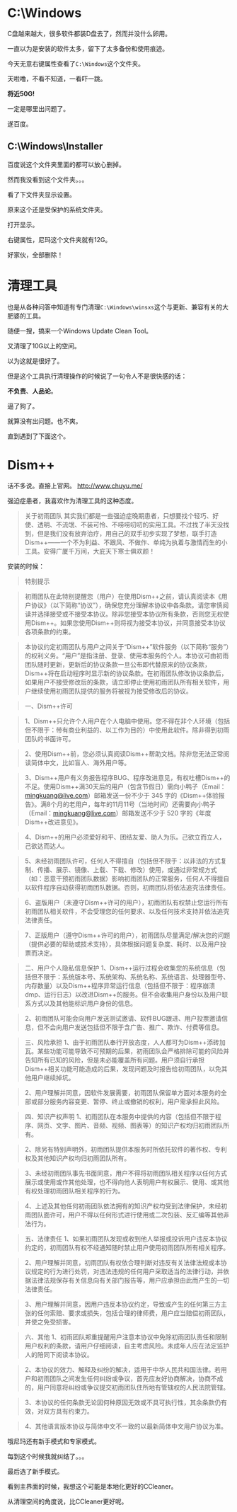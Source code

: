 # C:\Windows
C盘越来越大，很多软件都装D盘去了，然而并没什么卵用。

一直以为是安装的软件太多，留下了太多备份和使用痕迹。

今天无意右键属性查看了`C:\Windows`这个文件夹。

天啦噜，不看不知道，一看吓一跳。

**将近50G!**

一定是哪里出问题了。

遂百度。

## C:\Windows\Installer
百度说这个文件夹里面的都可以放心删掉。

然而我没看到这个文件夹。。。

看了下文件夹显示设置。

原来这个还是受保护的系统文件夹。

打开显示。

右键属性，尼玛这个文件夹就有12G。

好家伙，全部删除！

# 清理工具
也是从各种问答中知道有专门清理`C:\Windows\winsxs`这个与更新、兼容有关的大肥婆的工具。

随便一搜，搞来一个Windows Update Clean Tool。

又清理了10G以上的空间。

以为这就是很好了。

但是这个工具执行清理操作的时候说了一句令人不是很快感的话：

**不负责**、**人品论**。

逼了狗了。

就算没有出问题。也不爽。

直到遇到了下面这个。
# Dism++
话不多说。直接上官网。
<http://www.chuyu.me/>


强迫症患者，我喜欢作为清理工具的这种态度。

>关于初雨团队
其实我们都是一些强迫症晚期患者，只想要找个轻巧、好使、透明、不流氓、不装可怜、不唠唠叨叨的实用工具。不过找了半天没找到，但是我们没有放弃治疗，用自己的双手初步实现了梦想，联手打造Dism++——一个不为利益、不跟风、不做作、单纯为执着与激情而生的小工具。安得广厦千万间，大庇天下寒士俱欢颜！

安装的时候：

>特别提示

>初雨团队在此特别提醒您（用户）在使用Dism++之前，请认真阅读本《用户协议》（以下简称“协议”），确保您充分理解本协议中各条款。请您审慎阅读并选择接受或不接受本协议。除非您接受本协议所有条款，否则您无权使用Dism++。如果您使用Dism++则将视为接受本协议，并同意接受本协议各项条款的约束。

>本协议约定初雨团队与用户之间关于“Dism++”软件服务（以下简称“服务”）的权利义务。“用户”是指注册、登录、使用本服务的个人。本协议可由初雨团队随时更新，更新后的协议条款一旦公布即代替原来的协议条款，Dism++将在启动程序时显示新的协议条款。在初雨团队修改协议条款后，如果用户不接受修改后的条款，请立即停止使用初雨团队所有相关软件，用户继续使用初雨团队提供的服务将被视为接受修改后的协议。



>一、Dism++许可

>1、Dism++只允许个人用户在个人电脑中使用。您不得在非个人环境（包括但不限于：带有商业利益的、以工作为目的）中使用此软件。除非得到初雨团队的书面许可。

>2、使用Dism++前，您必须认真阅读Dism++帮助文档。除非您无法正常阅读简体中文，比如盲人、海外用户等。

>3、Dism++用户有义务报告程序BUG、程序改进意见，有权吐槽Dism++的不足。使用Dism++满30天后的用户（包含节假日）需向小鸭子（Email：mingkuang@live.com）邮箱发送一份不少于 345 字的《Dism++体验报告》。满8个月的老用户，每年的11月11号（当地时间）还需要向小鸭子（Email：mingkuang@live.com）邮箱发送不少于 520 字的《年度Dism++改进意见》。

>4、Dism++的用户必须爱好和平、团结友爱、助人为乐。己欲立而立人，己欲达而达人。

>5、未经初雨团队许可，任何人不得擅自（包括但不限于：以非法的方式复制、传播、展示、镜像、上载、下载、修改）使用，或通过非常规方式（如：恶意干预初雨团队数据）影响初雨团队的正常服务，任何人不得擅自以软件程序自动获得初雨团队数据。否则，初雨团队将依法追究法律责任。

>6、盗版用户（未遵守Dism++许可的用户），初雨团队有权禁止您运行所有初雨团队相关软件，不会受理您的任何要求、以及任何技术支持并依法追究法律责任。

>7、正版用户（遵守Dism++许可的用户），初雨团队尽量满足/解决您的问题（提供必要的帮助或技术支持），具体根据问题复杂度、耗时、以及用户投票而决定。



>二、用户个人隐私信息保护
1、Dism++运行过程会收集您的系统信息（包括但不限于：系统版本号、系统架构、系统名称、系统语言、处理器型号、内存数量）以及Dism++程序异常运行信息（包括但不限于：程序崩溃dmp、运行日志）以改进Dism++的服务。但不会收集用户身份以及用户联系方式以及其他能标识用户身份的信息。

>2、初雨团队可能会向用户发送测试邀请、软件BUG跟进、用户投票邀请信息，但不会向用户发送包括但不限于含广告、推广、欺诈、付费等信息。



>三、风险承担
1、由于初雨团队奉行开放态度，人人都可为Dism++添砖加瓦。某些功能可能导致不可预期的后果，初雨团队会严格排除可能的风险并告知所有已知的风险，但是未必能覆盖所有问题。用户须自行承担Dism++相关功能可能造成的后果，发现问题及时报告给初雨团队，以免其他用户继续掉坑。

>2、用户理解并同意，因软件发展需要，初雨团队保留单方面对本服务的全部或部分服务内容变更、暂停、终止或撤销的权利，用户需承担此风险。



>四、知识产权声明
1、初雨团队在本服务中提供的内容（包括但不限于程序、网页、文字、图片、音频、视频、图表等）的知识产权均归初雨团队所有。

>2、除另有特别声明外，初雨团队提供本服务时所依托软件的著作权、专利权及其他知识产权均归初雨团队所有。

>3、未经初雨团队事先书面同意，用户不得将初雨团队相关程序以任何方式展示或使用或作其他处理，也不得向他人表明用户有权展示、使用、或其他有权处理初雨团队相关程序的行为。

>4、上述及其他任何初雨团队依法拥有的知识产权均受到法律保护，未经初雨团队面许可，用户不得以任何形式进行使用或二次包装、反汇编等其他非法行为。



>五、法律责任
1、如果初雨团队发现或收到他人举报或投诉用户违反本协议约定的，初雨团队有权不经通知随时禁止用户使用初雨团队所有相关程序。

>2、用户理解并同意，初雨团队有权依合理判断对违反有关法律法规或本协议规定的行为进行处罚，对违法违规的任何用户采取适当的法律行动，并依据法律法规保存有关信息向有关部门报告等，用户应承担由此而产生的一切法律责任。

>3、用户理解并同意，因用户违反本协议约定，导致或产生的任何第三方主张的任何索赔、要求或损失，包括合理的律师费，用户应当赔偿初雨团队，并使之免受损害。



>六、其他
1、初雨团队郑重提醒用户注意本协议中免除初雨团队责任和限制用户权利的条款，请用户仔细阅读，自主考虑风险。未成年人应在法定监护人的陪同下阅读本协议。

>2、本协议的效力、解释及纠纷的解决，适用于中华人民共和国法律。若用户和初雨团队之间发生任何纠纷或争议，首先应友好协商解决，协商不成的，用户同意将纠纷或争议提交初雨团队住所地有管辖权的人民法院管辖。

>3、本协议的任何条款无论因何种原因无效或不具可执行性，其余条款仍有效，对双方具有约束力。

>4、其他语言版本协议与简体中文不一致的以最新简体中文用户协议为准。


哦尼玛还有新手模式和专家模式。

每到这个时候我就纠结了。。。

最后选了新手模式。

看到主界面的时候，我想这个可能是本地化更好的CCleaner。

从清理空间的角度说，比CCleaner更好呢。
